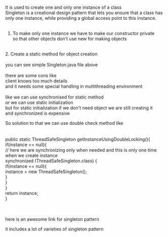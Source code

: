 It is used to create one and only one instance of a class<br>
Singleton is a creational design pattern that lets you ensure that a class has only one instance, while providing a global access point to this instance.<br>
<br>
1. To make only one instance we have to make our constructor private<br>
so that other objects don't use new for making objects<br>
<br>
2. Create a static method for object creation <br>
<br>
you can see simple Singleton.java file above <br>
<br>
there are some cons like<br>
client knows too much details <br>
and it needs some special handling in multithreading environment<br>
<br>
like we can use synchronised for static method <br>
or we can use static  initialization <br>
but for static initialization if we don't need object we are still creating it<br>
and synchronized is expensive<br>

So solution to that we can use double check method like <br>
<br>
<br>
public static ThreadSafeSingleton getInstanceUsingDoubleLocking(){<br>
    if(instance == null){<br>
        // here we are synchronizing only when needed and this is only one time when we create instance<br>
        synchronized (ThreadSafeSingleton.class) {<br>
            if(instance == null){<br>
                instance = new ThreadSafeSingleton();<br>
            }<br>
        }<br>
    }<br>
    return instance;<br>
} <br>
<br>
<br>

<a hrer="https://www.journaldev.com/1377/java-singleton-design-pattern-best-practices-examples">here is an awesome link for singleton pattern</a><br>

it includes a lot of varieties of singleton pattern<br>